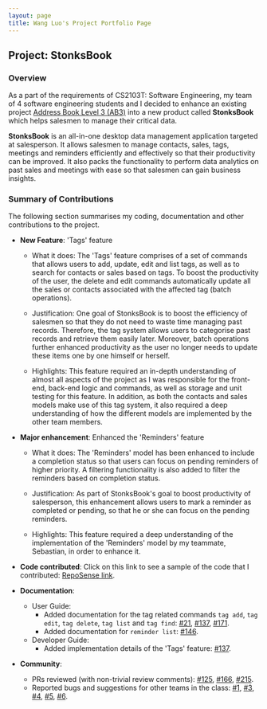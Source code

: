 ```yaml
---
layout: page
title: Wang Luo's Project Portfolio Page
---
```


## Project: StonksBook

### Overview

As a part of the requirements of CS2103T: Software Engineering, my team of 4 software engineering students and I decided to enhance an existing project
[Address Book Level 3 (AB3)](https://github.com/nus-cs2103-AY1920S1/addressbook-level3) into a new product called **StonksBook** which helps salesmen to manage their critical data.

**StonksBook** is an all-in-one desktop data management application targeted at salesperson. It allows salesmen to manage contacts, sales, tags, meetings and reminders efficiently and effectively
so that their productivity can be improved. It also packs the functionality to perform data analytics on past sales and meetings with ease so that salesmen can gain business insights.

### Summary of Contributions

The following section summarises my coding, documentation and other contributions to the project.

* **New Feature**: 'Tags' feature 
  * What it does: The 'Tags' feature comprises of a set of commands that allows users to add, update, edit and list tags,
  as well as to search for contacts or sales based on tags. To boost the productivity of the user, the delete and edit commands
  automatically update all the sales or contacts associated with the affected tag (batch operations).

  * Justification: One goal of StonksBook is to boost the efficiency of salesmen so that they do not need to waste time managing past records.
  Therefore, the tag system allows users to categorise past records and retrieve them easily later. Moreover, batch operations further enhanced
  productivity as the user no longer needs to update these items one by one himself or herself.

  * Highlights: This feature required an in-depth understanding of almost all aspects of the project as I was responsible for the front-end,
  back-end logic and commands, as well as storage and unit testing for this feature. In addition, as both the contacts and sales models make use
  of this tag system, it also required a deep understanding of how the different models are implemented by the other team members.

* **Major enhancement**: Enhanced the 'Reminders' feature
  * What it does: The 'Reminders' model has been enhanced to include a completion status so that users can focus on pending reminders of higher priority.
  A filtering functionality is also added to filter the reminders based on completion status.

  * Justification: As part of StonksBook's goal to boost productivity of salesperson, this enhancement allows users to mark a reminder as completed or pending,
  so that he or she can focus on the pending reminders.
  
  * Highlights: This feature required a deep understanding of the implementation of the 'Reminders' model by my teammate, Sebastian, in order to enhance it.

* **Code contributed**: Click on this link to see a sample of the code that I contributed: [RepoSense link](https://nus-cs2103-ay2021s1.github.io/tp-dashboard/#breakdown=true&search=Asthenosphere&sort=totalCommits%20dsc&sortWithin=title&since=2020-08-14&timeframe=commit&mergegroup=&groupSelect=groupByRepos&checkedFileTypes=docs~functional-code~test-code~other&tabOpen=true&tabType=authorship&tabAuthor=Asthenosphere&tabRepo=AY2021S1-CS2103T-T11-1%2Ftp%5Bmaster%5D&authorshipIsMergeGroup=false&authorshipFileTypes=docs~functional-code~test-code).

* **Documentation**:
  * User Guide:
    * Added documentation for the tag related commands `tag add`, `tag edit`, `tag delete`, `tag list` and `tag find`:
    [#21](https://github.com/AY2021S1-CS2103T-T11-1/tp/pull/21), [#137](https://github.com/AY2021S1-CS2103T-T11-1/tp/pull/137),
    [#171](https://github.com/AY2021S1-CS2103T-T11-1/tp/pull/171).
    * Added documentation for `reminder list`: [#146](https://github.com/AY2021S1-CS2103T-T11-1/tp/pull/146).
  * Developer Guide:
    * Added implementation details of the 'Tags' feature: [#137](https://github.com/AY2021S1-CS2103T-T11-1/tp/pull/137).

* **Community**:
  * PRs reviewed (with non-trivial review comments): [#125](https://github.com/AY2021S1-CS2103T-T11-1/tp/pull/125),
  [#166](https://github.com/AY2021S1-CS2103T-T11-1/tp/pull/166), [#215](https://github.com/AY2021S1-CS2103T-T11-1/tp/pull/215).
  * Reported bugs and suggestions for other teams in the class: [#1](https://github.com/Asthenosphere/ped/issues/1),
  [#3](https://github.com/Asthenosphere/ped/issues/3), [#4](https://github.com/Asthenosphere/ped/issues/4), [#5](https://github.com/Asthenosphere/ped/issues/5), [#6](https://github.com/Asthenosphere/ped/issues/6).
